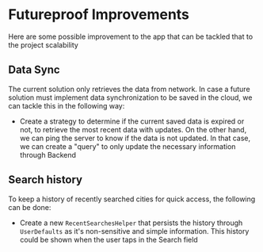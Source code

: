 # Futureproof Improvements

Here are some possible improvement to the app that can be tackled that to the project scalability

## Data Sync
The current solution only retrieves the data from network. In case a future solution must implement data synchronization to be saved in the cloud, we can tackle this in the following way:
* Create a strategy to determine if the current saved data is expired or not, to retrieve the most recent data with updates. On the other hand, we can ping the server to know if the data is not updated. In that case, we can create a "query" to only update the necessary information through Backend

## Search history

To keep a history of recently searched cities for quick access, the following can be done:
* Create a new `RecentSearchesHelper` that persists the history through `UserDefaults` as it's non-sensitive and simple information. This history could be shown when the user taps in the Search field
